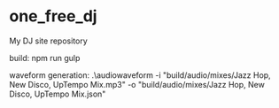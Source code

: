 # one_free_dj
My DJ site repository

build: 
npm run gulp

waveform generation:
.\audiowaveform -i "build/audio/mixes/Jazz Hop, New Disco, UpTempo Mix.mp3" -o "build/audio/mixes/Jazz Hop, New Disco, UpTempo Mix.json"